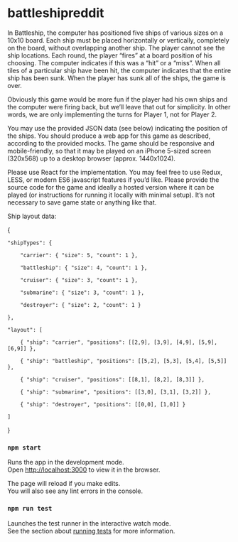 # battleshipreddit
In Battleship, the computer has positioned five ships of various sizes on a 10x10 board. Each ship must be placed horizontally or vertically, completely on the board, without overlapping another ship. The player cannot see the ship locations. Each round, the player “fires” at a board position of his choosing. The computer indicates if this was a “hit” or a “miss”. When all tiles of a particular ship have been hit, the computer indicates that the entire ship has been sunk. When the player has sunk all of the ships, the game is over.

Obviously this game would be more fun if the player had his own ships and the computer were firing back, but we’ll leave that out for simplicity. In other words, we are only implementing the turns for Player 1, not for Player 2.

You may use the provided JSON data (see below) indicating the position of the ships. You should produce a web app for this game as described, according to the provided mocks. The game should be responsive and mobile-friendly, so that it may be played on an iPhone 5-sized screen (320x568) up to a desktop browser (approx. 1440x1024).

Please use React for the implementation. You may feel free to use Redux, LESS, or modern ES6 javascript features if you’d like. Please provide the source code for the game and ideally a hosted version where it can be played (or instructions for running it locally with minimal setup). It’s not necessary to save game state or anything like that.

Ship layout data:

{

    "shipTypes": {

        "carrier": { "size": 5, "count": 1 },

        "battleship": { "size": 4, "count": 1 },

        "cruiser": { "size": 3, "count": 1 },

        "submarine": { "size": 3, "count": 1 },

        "destroyer": { "size": 2, "count": 1 }

    },

    "layout": [

        { "ship": "carrier", "positions": [[2,9], [3,9], [4,9], [5,9], [6,9]] },

        { "ship": "battleship", "positions": [[5,2], [5,3], [5,4], [5,5]] },

        { "ship": "cruiser", "positions": [[8,1], [8,2], [8,3]] },

        { "ship": "submarine", "positions": [[3,0], [3,1], [3,2]] },

        { "ship": "destroyer", "positions": [[0,0], [1,0]] }

    ]
}
### `npm start`

Runs the app in the development mode.\
Open [http://localhost:3000](http://localhost:3000) to view it in the browser.

The page will reload if you make edits.\
You will also see any lint errors in the console.

### `npm run test`

Launches the test runner in the interactive watch mode.\
See the section about [running tests](https://facebook.github.io/create-react-app/docs/running-tests) for more information.

